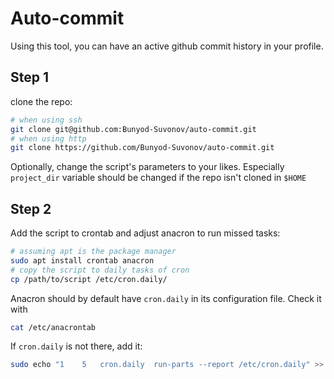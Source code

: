 # Auto-commit

Using this tool, you can have an active github commit history in your profile.

## Step 1
clone the repo:
```bash
# when using ssh
git clone git@github.com:Bunyod-Suvonov/auto-commit.git
# when using http
git clone https://github.com/Bunyod-Suvonov/auto-commit.git
```
Optionally, change the script's parameters to your likes. Especially `project_dir` variable should be changed if the repo isn't cloned in `$HOME`
## Step 2
Add the script to crontab and adjust anacron to run missed tasks:
```bash
# assuming apt is the package manager
sudo apt install crontab anacron
# copy the script to daily tasks of cron
cp /path/to/script /etc/cron.daily/
```
Anacron should by default have `cron.daily` in its configuration file. Check it with
```bash
cat /etc/anacrontab
```
If `cron.daily` is not there, add it:
```bash
sudo echo "1	5	cron.daily	run-parts --report /etc/cron.daily" >> /etc/anacrontab
```


